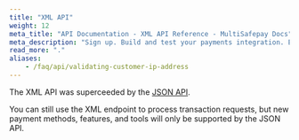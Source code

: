 ```yaml
---
title: "XML API"
weight: 12
meta_title: "API Documentation - XML API Reference - MultiSafepay Docs"
meta_description: "Sign up. Build and test your payments integration. Explore our products and services. Use our API Reference, SDKs, and wrappers. Get support."
read_more: "."
aliases:
    - /faq/api/validating-customer-ip-address
---
```


The XML API was superceeded by the [JSON API](/api).

You can still use the XML endpoint to process transaction requests, but new payment methods, features, and tools will only be supported by the JSON API.

